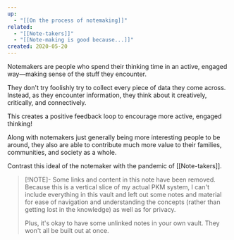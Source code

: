 ```yaml
---
up:
  - "[[On the process of notemaking]]"
related:
  - "[[Note-takers]]"
  - "[[Note-making is good because...]]"
created: 2020-05-20
---
```

Notemakers are people who spend their thinking time in an active, engaged way—making sense of the stuff they encounter. 

They don't try foolishly try to collect every piece of data they come across. Instead, as they encounter information, they think about it creatively, critically, and connectively.

This creates a positive feedback loop to encourage more active, engaged thinking!

Along with notemakers just generally being more interesting people to be around, they also are able to contribute much more value to their families, communities, and society as a whole.

Contrast this ideal of the notemaker with the pandemic of [[Note-takers]].

> [!NOTE]- Some links and content in this note have been removed.
> Because this is a vertical slice of my actual PKM system, I can't include everything in this vault and left out some notes and material for ease of navigation and understanding the concepts (rather than getting lost in the knowledge) as well as for privacy. 
>  
> Plus, it's okay to have some unlinked notes in your own vault. They won't all be built out at once.
